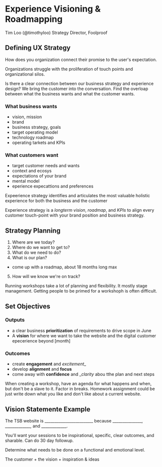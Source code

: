 # Experience Visioning & Roadmapping
Tim Loo (@timothyloo)
Strategy Director, Foolproof

## Defining UX Strategy
How does you organization connect their promise to the user's expectation. 

Organizations struggle with the proliferation of touch points and organizational silos. 

Is there a clear connection between our business strategy and experience design? 
We bring the customer into the conversation. Find the overloap between what the business wants and what the customer wants. 

### What business wants
- vision, mission
- brand
- business strategy, goals
- target operating model
- technology roadmap
- operating tarkets and KPIs

### What customers want
- target customer needs and wants
- context and ecosys
- expectations of your brand
- mental model
- eperience expecattions and preferences

Expeerience strategy identifies and articulates the most valuable holistic experience for both the business and the customer

Experience strategy is a _longterm vision_, _roadmap_, and _KPIs_ to align every customer touch-point with your brand position and business strategy. 

## Strategy Planning
1. Where are we today?
2. Where do we want to get to?
3. What do we need to do? 
4. What is our plan?
- come up with a roadmap, about 18 months long max
5. How will we know we're on track?

Running workshops take a lot of planning and flexibility. It mostly stage management. Getting people to be primed for a workshoph is often difficult. 

## Set Objectives

### Outputs
- a clear business __prioritization__ of requirements to drive scope in June
- A __vision__ for where we want to take the website and the digital customer epecerience beyond [month]

### Outcomes
- create __engagement__ and _excitement__
- develop __alignment__ and __focus__
- come away with __confidence__ and __clarity_ abou tthe plan and next steps

When creating a workshop, have an agenda for what happens and when, but don't be a slave to it. Factor in breaks. Homework assignment could be just write down what you like and don't like about a current website. 

## Vision Statemente Example
The TSB website is _________________________ because _______________, _____________, and _____________.


You'll want your sessions to be inspirational, specific, clear outcomes, and sharable. Can do 30 day followup. 

Determine what needs to be done on a functional and emotional level. 

The customer + the vision + inspiration & ideas
